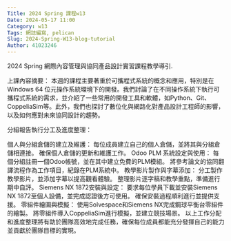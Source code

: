 ```yaml
---
Title: 2024 Spring 課程w13
Date: 2024-05-17 11:00
Category: w13
Tags: 網誌編寫, pelican
Slug: 2024-Spring-W13-blog-tutorial
Author: 41023246
---
```


2024 Spring 網際內容管理與協同產品設計實習課程教學導引.

<!-- PELICAN_END_SUMMARY -->

上課內容摘要：
本週的課程主要著重於可攜程式系統的概念和應用，特別是在 Windows 64 位元操作系統環境下的開發。我們討論了在不同操作系統下執行可攜程式系統的需求，並介紹了一些常用的開發工具和軟體，如Python、Git、CoppeliaSim等。此外，我們也探討了數位化與網路化對產品設計工程師的影響，以及如何應對未來協同設計的趨勢。

分組報告執行分工及進度整理：

個人與分組倉儲的建立及維護：
每位成員建立自己的個人倉儲，並將其與分組倉儲相連接。
確保個人倉儲的更新和維護工作。
Odoo PLM 系統設定與使用：
每個分組註冊一個Odoo帳號，並在其中建立免費的PLM模組。
將參考論文的協同翻譯流程作為工作項目，紀錄在PLM系統中。
教學影片製作與字幕添加：
分工製作教學影片，並添加字幕以提高觀看體驗。
整理影片逐字稿和教學重點，準備進行期中自評。
Siemens NX 1872安裝與設定：
要求每位學員下載並安裝Siemens NX 1872至個人設備，並完成認證後方可使用。
確保安裝過程順利進行並提供支援。
零組件繪圖與模擬：
使用Solvespace和Siemens NX完成鋼球平衡台零組件的繪製。
將零組件導入CoppeliaSim進行模擬，並建立競技場景。
以上工作分配和進度整理將有助於團隊高效地完成任務，確保每位成員都能充分發揮自己的能力並貢獻於團隊目標的實現。

            

